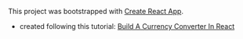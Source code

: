 This project was bootstrapped with [Create React App](https://github.com/facebook/create-react-app).

* created following this tutorial: [Build A Currency Converter In React](https://www.youtube.com/watch?v=XN5elYWiSuw)
